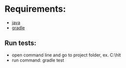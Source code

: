 # Requirements:
 - [java](http://www.oracle.com/technetwork/java/javase/downloads/jdk8-downloads-2133151.html)
 - [gradle](https://gradle.org/install/#manually)

## Run tests:
  - open command line and go to project folder, ex. C:\hlt
  - run command: gradle test